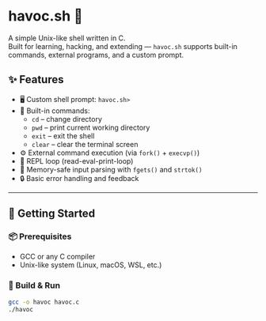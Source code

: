 # havoc.sh 🐚

A simple Unix-like shell written in C.  
Built for learning, hacking, and extending — `havoc.sh` supports built-in commands, external programs, and a custom prompt.

## ✨ Features

- 🖥️ Custom shell prompt: `havoc.sh>`
- 🧠 Built-in commands:
  - `cd` – change directory
  - `pwd` – print current working directory
  - `exit` – exit the shell
  - `clear` – clear the terminal screen
- ⚙️ External command execution (via `fork()` + `execvp()`)
- 🔄 REPL loop (read-eval-print-loop)
- 🧹 Memory-safe input parsing with `fgets()` and `strtok()`
- 🔒 Basic error handling and feedback

---

## 🚀 Getting Started

### 📦 Prerequisites

- GCC or any C compiler
- Unix-like system (Linux, macOS, WSL, etc.)

### 🔧 Build & Run

```bash
gcc -o havoc havoc.c
./havoc
